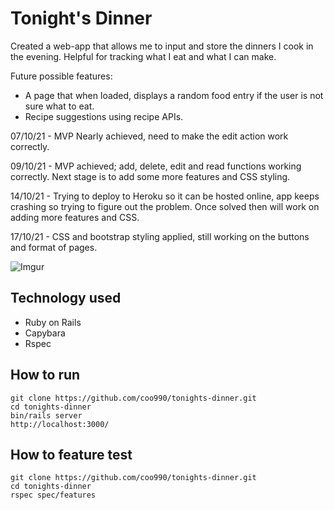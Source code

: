 # Tonight's Dinner

Created a web-app that allows me to input and store the dinners I cook in the evening. Helpful for tracking what I eat and what I can make.

Future possible features:
 - A page that when loaded, displays a random food entry if the user is not sure what to eat.
 - Recipe suggestions using recipe APIs.

07/10/21 - MVP Nearly achieved, need to make the edit action work correctly.

09/10/21 - MVP achieved; add, delete, edit and read functions working correctly. Next stage is to add some more features and CSS styling.

14/10/21 - Trying to deploy to Heroku so it can be hosted online, app keeps crashing so trying to figure out the problem. Once solved then will work on adding more features and CSS.

17/10/21 - CSS and bootstrap styling applied, still working on the buttons and format of pages.

![Imgur](https://i.imgur.com/B4GfIs2.png)

## Technology used
- Ruby on Rails
- Capybara
- Rspec

## How to run
```
git clone https://github.com/coo990/tonights-dinner.git
cd tonights-dinner
bin/rails server
http://localhost:3000/
```

## How to feature test
```
git clone https://github.com/coo990/tonights-dinner.git
cd tonights-dinner
rspec spec/features
```